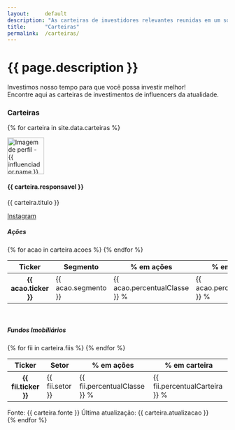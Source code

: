 ```yaml
---
layout:     default
description: "As carteiras de investidores relevantes reunidas em um só lugar!"
title:      "Carteiras"
permalink:  /carteiras/
---
```


<div class="profileiner my-5">
    <div class="text-center mx-lg-auto mb-9">
    <h1 class="display-5 mb-4">{{ page.description }}</h1>
        <p class="lead">Investimos nosso tempo para que você possa investir melhor! <br>Encontre aqui as carteiras de investimentos de influencers da atualidade.</p>
    </div>
</div>

<h3 class="display-6 mt-5 mb-4">Carteiras</h3>

{% for carteira in site.data.carteiras %}
<div class="row">
	<div class="col-lg-2">
		<div class="card card-body border-light mb-4">
			<img class="rounded-circle" width="84" height="84" src="{{site.baseurl}}/assets/imgs/influenciadores/{{ carteira.instagram }}.jpg" alt="Imagem de perfil - {{ influenciador.name }}"><br>
			<h4>{{ carteira.responsavel }}</h4>
			<p>{{ carteira.titulo }}</p>
			<a class="btn btn-outline-primary stretched-link" href="http://www.instagram.com/{{ carteira.instagram }}" target="_blank" role="button"><i class="fab fa-instagram fa-lg"></i> Instagram</a>
		</div>
	</div>
	<div class= "col">
		<div class="card">
			<div class="card-body">
				<h5>Ações</h5>
		<table class="table table-sm table-hover">
			<thead>
				<tr class="table-light">
					<th scope="col">Ticker</th>
					<th scope="col">Segmento</th>
					<th class="text-end" scope="col">% em ações</th>
					<th class="text-end" scope="col">% em carteira</th>
				</tr>
			</thead>
			<tbody>
				{% for acao in carteira.acoes %}
				<tr>
					<th scope="row">{{ acao.ticker }}</th>
					<td>{{ acao.segmento }}</td>
					<td class="text-end" >{{ acao.percentualClasse }} %</td>
					<td class="text-end" >{{ acao.percentualCarteira }} %</td>
				</tr>
				{% endfor %}
			</tbody>
		</table>
		<br>
		<h5>Fundos Imobiliários</h5>
		<table class="table table-sm table-hover">
			<thead>
				<tr class="table-light">
					<th scope="col">Ticker</th>
					<th scope="col">Setor</th>
					<th scope="col" class="text-end">% em ações</th>
					<th scope="col" class="text-end">% em carteira</th>
				</tr>
			</thead>
			<tbody>
				{% for fii in carteira.fiis %}
				<tr>
					<th scope="row">{{ fii.ticker }}</th>
					<td>{{ fii.setor }}</td>
					<td class="text-end" >{{ fii.percentualClasse }} %</td>
					<td class="text-end" >{{ fii.percentualCarteira }} %</td>
				</tr>
				{% endfor %}
			</tbody>
		</table>
			</div>
			<div class="card-footer text-muted text-sm fst-italic">
				<div class="d-flex flex-row justify-content-between">
					<span>Fonte: {{ carteira.fonte }}</span>
					<span>Última atualização: {{ carteira.atualizacao }}</span>
				</div>
			</div>
		</div>
	</div>
</div>
{% endfor %}